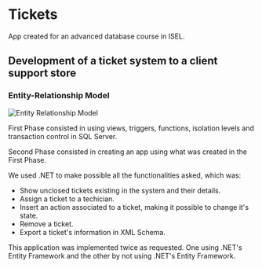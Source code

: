 # Tickets
App created for an advanced database course in ISEL.

## Development of a ticket system to a client support store

### Entity-Relationship Model
![Entity Relationship Model](https://cloud.githubusercontent.com/assets/6998549/19579484/d4643964-9718-11e6-9fac-eeee4bd31875.png)

First Phase consisted in using views, triggers, functions, isolation levels and transaction control in SQL Server.

Second Phase consisted in creating an app using what was created in the First Phase.

We used .NET to make possible all the functionalities asked, which was:
* Show unclosed tickets existing in the system and their details.
* Assign a ticket to a techician.
* Insert an action associated to a ticket, making it possible to change it's state.
* Remove a ticket.
* Export a ticket's information in XML Schema.

This application was implemented twice as requested.
One using .NET's Entity Framework and the other by not using .NET's Entity Framework.


